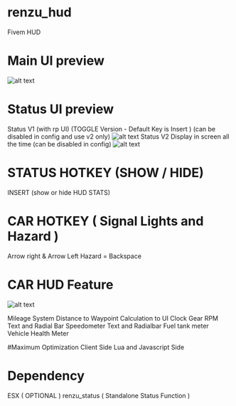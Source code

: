 # renzu_hud
Fivem HUD 
# Main UI preview
![alt text](https://i.imgur.com/Xiutygp.png)
# Status UI preview
Status V1 (with rp UI) (TOGGLE Version - Default Key is Insert ) (can be disabled in config and use v2 only)
![alt text](https://i.imgur.com/q62Lw9z.png)
Status V2 Display in screen all the time (can be disabled in config)
![alt text](https://i.imgur.com/G1alCmX.png)

# STATUS HOTKEY (SHOW / HIDE)
INSERT (show or hide HUD STATS)
# CAR HOTKEY ( Signal Lights and Hazard )
Arrow right & Arrow Left
Hazard = Backspace

# CAR HUD Feature
![alt text](https://i.imgur.com/AIvst4Q.png)

Mileage System
Distance to Waypoint Calculation to UI
Clock
Gear
RPM Text and Radial Bar
Speedometer Text and Radialbar
Fuel tank meter
Vehicle Health Meter

#Maximum Optimization
Client Side Lua and Javascript Side

# Dependency
ESX ( OPTIONAL )
renzu_status ( Standalone Status Function )
